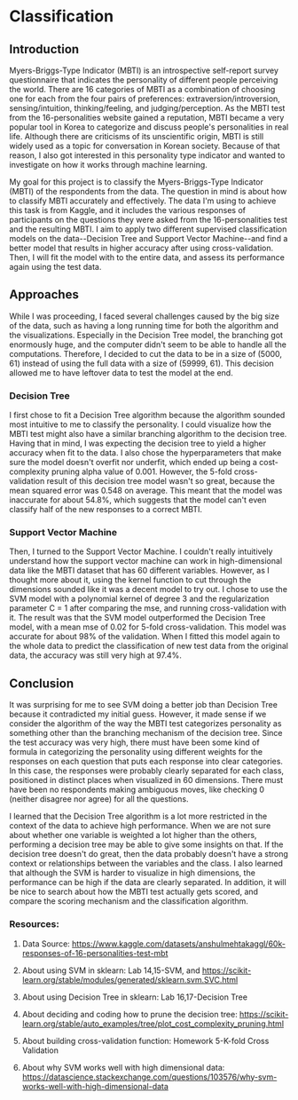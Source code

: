 # Classification


## Introduction

Myers-Briggs-Type Indicator (MBTI) is an introspective self-report survey questionnaire that indicates the personality of different people perceiving the world. There are 16 categories of MBTI as a combination of choosing one for each from the four pairs of preferences: extraversion/introversion, sensing/intuition, thinking/feeling, and judging/perception. As the MBTI test from the 16-personalities website gained a reputation, MBTI became a very popular tool in Korea to categorize and discuss people's personalities in real life. Although there are criticisms of its unscientific origin, MBTI is still widely used as a topic for conversation in Korean society. Because of that reason, I also got interested in this personality type indicator and wanted to investigate on how it works through machine learning.

My goal for this project is to classify the Myers-Briggs-Type Indicator (MBTI) of the respondents from the data. The question in mind is about how to classify MBTI accurately and effectively. The data I'm using to achieve this task is from Kaggle, and it includes the various responses of participants on the questions they were asked from the 16-personalities test and the resulting MBTI. I aim to apply two different supervised classification models on the data--Decision Tree and Support Vector Machine--and find a better model that results in higher accuracy after using cross-validation. Then, I will fit the model with to the entire data, and assess its performance again using the test data. 

## Approaches

While I was proceeding, I faced several challenges caused by the big size of the data, such as having a long running time for both the algorithm and the visualizations. Especially in the Decision Tree model, the branching got enormously huge, and the computer didn't seem to be able to handle all the computations. Therefore, I decided to cut the data to be in a size of (5000, 61) instead of using the full data with a size of (59999, 61). This decision allowed me to have leftover data to test the model at the end. 

### Decision Tree

I first chose to fit a Decision Tree algorithm because the algorithm sounded most intuitive to me to classify the personality. I could visualize how the MBTI test might also have a similar branching algorithm to the decision tree. Having that in mind, I was expecting the decision tree to yield a higher accuracy when fit to the data. I also chose the hyperparameters that make sure the model doesn't overfit nor underfit, which ended up being a cost-complexity pruning alpha value of 0.001. However, the 5-fold cross-validation result of this decision tree model wasn't so great, because the mean squared error was 0.548 on average. This meant that the model was inaccurate for about 54.8%, which suggests that the model can't even classify half of the new responses to a correct MBTI.

### Support Vector Machine

Then, I turned to the Support Vector Machine. I couldn't really intuitively understand how the support vector machine can work in high-dimensional data like the MBTI dataset that has 60 different variables. However, as I thought more about it, using the kernel function to cut through the dimensions sounded like it was a decent model to try out. I chose to use the SVM model with a polynomial kernel of degree 3 and the regularization parameter C = 1  after comparing the mse, and running cross-validation with it. The result was that the SVM model outperformed the Decision Tree model, with a mean mse of 0.02 for 5-fold cross-validation. This model was accurate for about 98% of the validation. When I fitted this model again to the whole data to predict the classification of new test data from the original data, the accuracy was still very high at 97.4%. 


## Conclusion

It was surprising for me to see SVM doing a better job than Decision Tree because it contradicted my initial guess. However, it made sense if we consider the algorithm of the way the MBTI test categorizes personality as something other than the branching mechanism of the decision tree. Since the test accuracy was very high, there must have been some kind of formula in categorizing the personality using different weights for the responses on each question that puts each response into clear categories. In this case, the responses were probably clearly separated for each class, positioned in distinct places when visualized in 60 dimensions. There must have been no respondents making ambiguous moves, like checking 0 (neither disagree nor agree) for all the questions. 

I learned that the Decision Tree algorithm is a lot more restricted in the context of the data to achieve high performance. When we are not sure about whether one variable is weighted a lot higher than the others, performing a decision tree may be able to give some insights on that. If the decision tree doesn't do great, then the data probably doesn't have a strong context or relationships between the variables and the class. I also learned that although the SVM is harder to visualize in high dimensions, the performance can be high if the data are clearly separated. In addition, it will be nice to search about how the MBTI test actually gets scored, and compare the scoring mechanism and the classification algorithm.





### Resources:

1) Data Source: https://www.kaggle.com/datasets/anshulmehtakaggl/60k-responses-of-16-personalities-test-mbt

2) About using SVM in sklearn: Lab 14,15-SVM, and https://scikit-learn.org/stable/modules/generated/sklearn.svm.SVC.html 

3) About using Decision Tree in sklearn: Lab 16,17-Decision Tree

4) About deciding and coding how to prune the decision tree: https://scikit-learn.org/stable/auto_examples/tree/plot_cost_complexity_pruning.html 

5) About building cross-validation function: Homework 5-K-fold Cross Validation

6) About why SVM works well with high dimensional data: https://datascience.stackexchange.com/questions/103576/why-svm-works-well-with-high-dimensional-data



